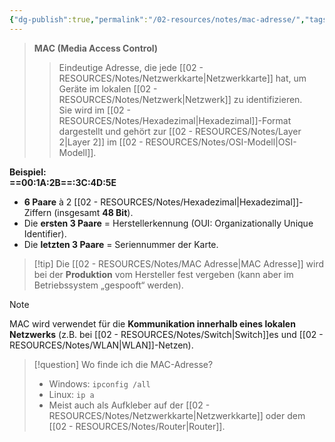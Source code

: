 ```yaml
---
{"dg-publish":true,"permalink":"/02-resources/notes/mac-adresse/","tags":["informatik/netzwerk"],"noteIcon":"","updated":"2025-10-29T12:59:07.932+01:00"}
---
```


> **MAC (Media Access Control)**
>> Eindeutige Adresse, die jede [[02 - RESOURCES/Notes/Netzwerkkarte\|Netzwerkkarte]] hat, um Geräte im lokalen [[02 - RESOURCES/Notes/Netzwerk\|Netzwerk]] zu identifizieren.  
>> Sie wird im [[02 - RESOURCES/Notes/Hexadezimal\|Hexadezimal]]-Format dargestellt und gehört zur [[02 - RESOURCES/Notes/Layer 2\|Layer 2]] im [[02 - RESOURCES/Notes/OSI-Modell\|OSI-Modell]].

**Beispiel:**  
**==00:1A:2B==:3C:4D:5E**

- **6 Paare** à 2 [[02 - RESOURCES/Notes/Hexadezimal\|Hexadezimal]]-Ziffern (insgesamt **48 Bit**).
- Die **ersten 3 Paare** = Herstellerkennung (OUI: Organizationally Unique Identifier).
- Die **letzten 3 Paare** = Seriennummer der Karte.

> [!tip] Die [[02 - RESOURCES/Notes/MAC Adresse\|MAC Adresse]] wird bei der **Produktion** vom Hersteller fest vergeben (kann aber im Betriebssystem „gespooft“ werden).

> [!note]  
> MAC wird verwendet für die **Kommunikation innerhalb eines lokalen Netzwerks** (z.B. bei [[02 - RESOURCES/Notes/Switch\|Switch]]es und [[02 - RESOURCES/Notes/WLAN\|WLAN]]-Netzen).

> [!question] Wo finde ich die MAC-Adresse?
> 
> - Windows: `ipconfig /all`
> - Linux: `ip a`
> - Meist auch als Aufkleber auf der [[02 - RESOURCES/Notes/Netzwerkkarte\|Netzwerkkarte]] oder dem [[02 - RESOURCES/Notes/Router\|Router]].
